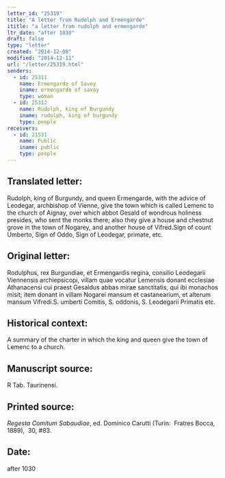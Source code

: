 ```yaml
---
letter_id: "25319"
title: "A letter from Rudolph and Ermengarde"
ititle: "a letter from rudolph and ermengarde"
ltr_date: "after 1030"
draft: false
type: "letter"
created: "2014-12-08"
modified: "2014-12-11"
url: "/letter/25319.html"
senders:
  - id: 25311
    name: Ermengarde of Savoy
    iname: ermengarde of savoy
    type: woman
  - id: 25312
    name: Rudolph, king of Burgundy
    iname: rudolph, king of burgundy
    type: people
receivers:
  - id: 21531
    name: Public
    iname: public
    type: people
---
```

<h2> Translated letter:</h2><p>Rudolph, king of Burgundy, and queen Ermengarde, with the advice of Leodegar, archbishop of Vienne, give the town which is called Lemenc to the church of Aignay, over which abbot Gesald of wondrous holiness presides, who sent the monks there; also they give a house and chestnut grove in the town of Nogarey, and another house of Vifred.Sign of count Umberto, Sign of Oddo, Sign of Leodegar, primate, etc.</p><h2 class="mt-4"> Original letter:</h2><p>Rodulphus, rex Burgundiae, et Ermengardis regina, consilio Leodegarii Viennensis archiepsicopi, villam quae vocatur Lemensis donant ecclesiae Athanacensi cui praest Gesaldus abbas mirae sanctitatis, qui ibi monachos misit; item donant in villam Nogarei mansum et castanearium, et alterum mansum Vifredi.S. umberti Comitis, S. oddonis, S. Leodegarii Primatis etc.</p><h2 class="mt-4"> Historical context:</h2><p>A summary of the charter in which the king and queen give the town of Lemenc to a church.</p><h2 class="mt-4"> Manuscript source:</h2><p>R Tab. Taurinensi.&nbsp;</p><h2 class="mt-4"> Printed source:</h2><p><i><span>Regesta Comitum Sabaudiae</span></i><span>, ed. Dominico Carutti (Turin:&nbsp; Fratres Bocca, 1889), &nbsp;30, #83.</span></p><h2 class="mt-4"> Date:</h2>after 1030